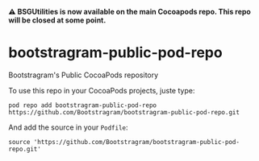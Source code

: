 **⚠︎ BSGUtilities is now available on the main Cocoapods repo. 
This repo will be closed at some point.**

# bootstragram-public-pod-repo

Bootstragram's Public CocoaPods repository

To use this repo in your CocoaPods projects, juste type:

    pod repo add bootstragram-public-pod-repo https://github.com/Bootstragram/bootstragram-public-pod-repo.git
    
And add the source in your `Podfile`:

    source 'https://github.com/Bootstragram/bootstragram-public-pod-repo.git'
